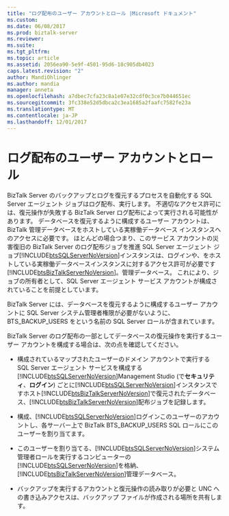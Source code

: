 ```yaml
---
title: "ログ配布のユーザー アカウントとロール |Microsoft ドキュメント"
ms.custom: 
ms.date: 06/08/2017
ms.prod: biztalk-server
ms.reviewer: 
ms.suite: 
ms.tgt_pltfrm: 
ms.topic: article
ms.assetid: 2056ea90-5e9f-4501-95d6-18c905db4023
caps.latest.revision: "2"
author: MandiOhlinger
ms.author: mandia
manager: anneta
ms.openlocfilehash: a7dbec7cfa23c8a1e07e32cdf0c3ce7b044651ec
ms.sourcegitcommit: 3fc338e52d5dbca2c3ea1685a2faafc7582fe23a
ms.translationtype: MT
ms.contentlocale: ja-JP
ms.lasthandoff: 12/01/2017
---
```

# <a name="log-shipping-user-accounts-and-roles"></a>ログ配布のユーザー アカウントとロール
BizTalk Server のバックアップとログを復元するプロセスを自動化する SQL Server エージェント ジョブはログ配布、実行します。 不適切なアクセス許可には、復元操作が失敗する BizTalk Server ログ配布によって実行される可能性があります。 データベースを復元するように構成するユーザー アカウントは、BizTalk 管理データベースをホストしている実稼働データベース インスタンスへのアクセスに必要です。 ほとんどの場合つまり、このサービス アカウントの災害復旧の BizTalk Server のログ配布ジョブを推進 SQL Server エージェント ジョブ[!INCLUDE[btsSQLServerNoVersion](../includes/btssqlservernoversion-md.md)]インスタンスは、ログインや、をホストしている実稼働データベースインスタンスに対するアクセス許可が必要です[!INCLUDE[btsBizTalkServerNoVersion](../includes/btsbiztalkservernoversion-md.md)]。管理データベース。 これにより、ジョブの所有者として、SQL Server エージェント サービス アカウントが構成されていることを前提としています。  
  
 BizTalk Server には、データベースを復元するように構成するユーザー アカウントに SQL Server システム管理者権限が必要がないように、BTS_BACKUP_USERS をという名前の SQL Server ロールが含まれています。  
  
 BizTalk Server のログ配布の一部としてデータベースの復元操作を実行するユーザー アカウントを構成する場合は、次の点を確認してください。  
  
-   構成されているマップされたユーザーのドメイン アカウントで実行する SQL Server エージェント サービスを構成する[!INCLUDE[btsSQLServerNoVersion](../includes/btssqlservernoversion-md.md)]Management Studio (で**セキュリティ**、**ログイン**) ごとに[!INCLUDE[btsSQLServerNoVersion](../includes/btssqlservernoversion-md.md)]インスタンスですホスト[!INCLUDE[btsBizTalkServerNoVersion](../includes/btsbiztalkservernoversion-md.md)]で復元されたデータベース、[!INCLUDE[btsBizTalkServerNoVersion](../includes/btsbiztalkservernoversion-md.md)]配布ジョブを記録します。  
  
-   構成、[!INCLUDE[btsSQLServerNoVersion](../includes/btssqlservernoversion-md.md)]ログインこのユーザーのアカウントし、各サーバー上で BizTalk BTS_BACKUP_USERS SQL ロールにこのユーザーを割り当てます。  
  
-   このユーザーを割り当てる、[!INCLUDE[btsSQLServerNoVersion](../includes/btssqlservernoversion-md.md)]システム管理者ロールを実行するコンピューターの[!INCLUDE[btsSQLServerNoVersion](../includes/btssqlservernoversion-md.md)]を格納、[!INCLUDE[btsBizTalkServerNoVersion](../includes/btsbiztalkservernoversion-md.md)]管理データベース。  
  
-   バックアップを実行するアカウントと復元操作の読み取りが必要と UNC への書き込みアクセスは、バックアップ ファイルが作成される場所を共有します。